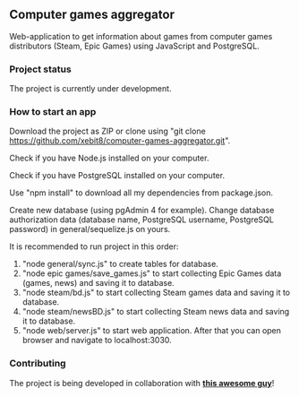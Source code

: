 ## Computer games aggregator
Web-application to get information about games from computer games distributors (Steam, Epic Games) using JavaScript and PostgreSQL.
### Project status
The project is currently under development.
### How to start an app
Download the project as ZIP or clone using "git clone https://github.com/xebit8/computer-games-aggregator.git".

Check if you have Node.js installed on your computer.

Check if you have PostgreSQL installed on your computer.

Use "npm install" to download all my dependencies from package.json.

Create new database (using pgAdmin 4 for example). Change database authorization data (database name, PostgreSQL username, PostgreSQL password) in general/sequelize.js on yours.

It is recommended to run project in this order:
1. "node general/sync.js" to create tables for database.
2. "node epic games/save_games.js" to start collecting Epic Games data (games, news) and saving it to database.
3. "node steam/bd.js" to start collecting Steam games data and saving it to database.
4. "node steam/newsBD.js" to start collecting Steam news data and saving it to database.
5. "node web/server.js" to start web application. After that you can open browser and navigate to localhost:3030.
### Contributing
The project is being developed in collaboration with **[this awesome guy](https://t.me/akkr1_o_O)**!